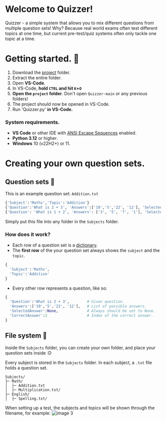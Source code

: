 # Welcome to Quizzer!

Quizzer - a simple system that allows you to mix different questions from multiple question sets! 
Why? Because real world exams often test different topics at one time, but current pre-test/quiz systems often only tackle one topic at a time.  

# Getting started. 🚀
1. Download the [project](https://github.com/Yaveen123/Quizzer/archive/refs/heads/main.zip) folder.
2. Extract the entire folder.
3. Open **VS-Code**.
4. In VS-Code, **hold `CTRL` and hit `K`+`O`**
5. **Open the `project` folder**. Don't open `Quizzer-main` or any previous folders!
6. The project should now be opened in VS-Code.
7. Run 'Quizzer.py' **in VS-Code.**

### System requirements.
- **VS Code** or other IDE with [ANSI Escape Sequences](https://en.wikipedia.org/wiki/ANSI_escape_code#SGR_.28Select_Graphic_Rendition.29_parameters) enabled.
- **Python 3.12** or higher.
- **Windows** 10 (v22H2+) or 11.

# Creating your own question sets.
## Question sets 📝
This is an example question set:
`Addition.txt`
```py
{'Subject':'Maths','Topic':'Addition'}
{'Question':'What is 2 + 3', 'Answers':['10','5','22', '12'], 'SelectedAnswer':None, 'CorrectAnswer':2}
{'Question': 'What is 1 + 2', 'Answers': ['3', '5', '7', '1'], 'SelectedAnswer': None, 'CorrectAnswer': 0}
``` 
Simply put this file into any folder in the `Subjects` folder. 


### How does it work?
- Each row of a question set is a [dictionary](https://www.w3schools.com/python/python_dictionaries.asp). 
- The **first row** of the your question set always shows the `subject` and the `topic`.  
```py
{
  'Subject':'Maths',
  'Topic':'Addition'
}
```

- Every other row represents a question, like so:
```py
{
  'Question':'What is 2 + 3',        # Given question.
  'Answers':['10','5','22', '12'],   # List of possible answers.
  'SelectedAnswer':None,             # Always should be set to None.
  'CorrectAnswer':2                  # Index of the correct answer.
}
```



## File system 📁
Inside the `Subjects` folder, you can create your own folder, and place your question sets inside :D 

Every subject is stored in the `Subjects` folder. In each subject, a `.txt` file holds a question set. 

```
Subjects/
├─ Math/
│  ├─ Addition.txt
│  ├─ Multiplication.txt/
├─ English/
│  ├─ Spelling.txt/
```

When setting up a test, the subjects and topics will be shown through the filename, for example: 
![image 3](https://github.com/Yaveen123/Quizzer/assets/94953863/7f010a9c-17ca-4eb8-88ed-25feb81e19d9)




